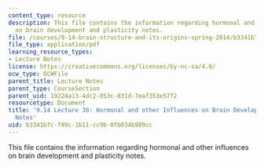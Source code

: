 ```yaml
---
content_type: resource
description: This file contains the information regarding hormonal and other influences
  on brain development and plasticity notes.
file: /courses/9-14-brain-structure-and-its-origins-spring-2014/b3341b7cf89c1b11cc9b0fb034b989cc_MIT9_14S14_Lecture30.pdf
file_type: application/pdf
learning_resource_types:
- Lecture Notes
license: https://creativecommons.org/licenses/by-nc-sa/4.0/
ocw_type: OCWFile
parent_title: Lecture Notes
parent_type: CourseSection
parent_uid: 19224a13-4dc2-853c-831d-7eaf353e57f2
resourcetype: Document
title: '9.14 Lecture 30: Hormonal and other Influences on Brain Development and Plasticity
  Notes'
uid: b3341b7c-f89c-1b11-cc9b-0fb034b989cc
---
```

This file contains the information regarding hormonal and other influences on brain development and plasticity notes.